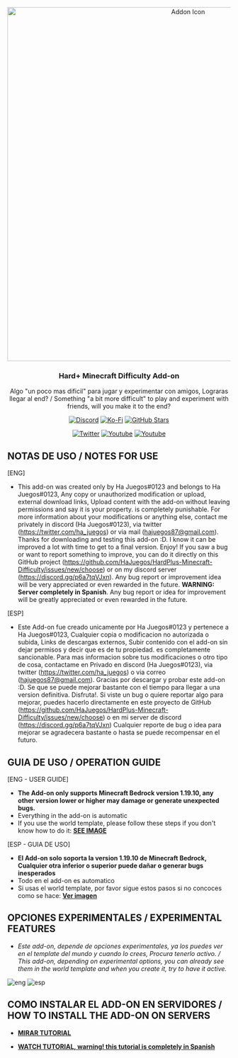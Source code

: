 <p align="center">
  <img src="https://cdn.discordapp.com/attachments/997603479822536794/1002040269153255455/splash_changed.png" alt="Addon Icon" width=800>
  <h3 align="center">Hard+ Minecraft Difficulty Add-on</h3>
  
 <p align="center">
Algo "un poco mas dificil" para jugar y experimentar con amigos, Lograras llegar al end? / Something "a bit more difficult" to play and experiment with friends, will you make it to the end?</p>
</p>

<p align="center">
  <a href="https://discord.gg/p6a7tqVJxn"><img src="https://img.shields.io/discord/782053401281429504?style=plastic&color=red&logo=discord&label=Discord%20Server" alt="Discord "/></a>
  <a href="https://ko-fi.com/hajuegos0710"><img src="https://img.shields.io/npm/v/express?url=https://ko-fi.com/hajuegos0710&style=plastic&logo=kofi&label=My%20Donations%20page&color=inactive" alt="Ko-Fi "/></a>
  <a href="https://github.com/HaJuegos/HardPlus-Minecraft-Difficulty"><img src="https://img.shields.io/github/stars/HaJuegos/HardPlus-Minecraft-Difficulty?label=Current%20stars&style=plastic&logo=github&color=blueviolet" alt="GitHub Stars "/></a>
</p>
<p align="center">
  <a href="https://twitter.com/ha_juegos?s=09"><img src="https://img.shields.io/twitter/follow/ha_juegos?style=plastic&color=success&logo=twitter&label=My%20Twitter" alt="Twitter "/></a>
  <a href="https://www.youtube.com/watch?v=5C2wdLLTbTI"><img src="https://img.shields.io/youtube/views/7mA2c0vx2VQ?style=plastic&logo=youtube&color=red&label=Original%20Video" alt="Youtube "/></a>
  <a href="https://www.youtube.com/watch?v=SWd6QM0TTJo"><img src="https://img.shields.io/youtube/views/SWd6QM0TTJo?style=plastic&logo=youtube&color=red&label=Video%20tutorial%20in%20Spanish" alt="Youtube "/></a>
</p>

## NOTAS DE USO / NOTES FOR USE

[ENG]
- This add-on was created only by Ha Juegos#0123 and belongs to Ha Juegos#0123, Any copy or unauthorized modification or upload, external download links, Upload content with the add-on without leaving permissions and say it is your property. is completely punishable. For more information about your modifications or anything else, contact me privately in discord (Ha Juegos#0123), via twitter (https://twitter.com/ha_juegos) or via mail (hajuegos87@gmail.com). Thanks for downloading and testing this add-on :D. I know it can be improved a lot with time to get to a final version. Enjoy! If you saw a bug or want to report something to improve, you can do it directly on this GitHub project (https://github.com/HaJuegos/HardPlus-Minecraft-Difficulty/issues/new/choose) or on my discord server (https://discord.gg/p6a7tqVJxn). Any bug report or improvement idea will be very appreciated or even rewarded in the future. **WARNING: Server completely in Spanish**.
Any bug report or idea for improvement will be greatly appreciated or even rewarded in the future.

[ESP]
- Este Add-on fue creado unicamente por Ha Juegos#0123 y pertenece a Ha Juegos#0123, Cualquier copia o modificacion no autorizada o subida, Links de descargas externos, Subir contenido con el add-on sin dejar permisos y decir que es de tu propiedad. es completamente sancionable. Para mas informacion sobre tus modificaciones o otro tipo de cosa, contactame en Privado en discord (Ha Juegos#0123), via twitter (https://twitter.com/ha_juegos) o via correo (hajuegos87@gmail.com). Gracias por descargar y probar este add-on :D. Se que se puede mejorar bastante con el tiempo para llegar a una version definitiva. Disfruta!. Si viste un bug o quiere reportar algo para mejorar, puedes hacerlo directamente en este proyecto de GitHub (https://github.com/HaJuegos/HardPlus-Minecraft-Difficulty/issues/new/choose) o en mi server de discord (https://discord.gg/p6a7tqVJxn) Cualquier reporte de bug o idea para mejorar se agradecera bastante o hasta se puede recompensar en el futuro.

## GUIA DE USO / OPERATION GUIDE

[ENG - USER GUIDE]
- **The Add-on only supports Minecraft Bedrock version 1.19.10, any other version lower or higher may damage or generate unexpected bugs.**
- Everything in the add-on is automatic
- If you use the world template, please follow these steps if you don't know how to do it: [**__SEE IMAGE__**](https://media.discordapp.net/attachments/964653057390546954/997570733473550536/exmple.png)

[ESP - GUIA DE USO]
- **El Add-on solo soporta la version 1.19.10 de Minecraft Bedrock, Cualquier otra inferior o superior puede dañar o generar bugs inesperados**
- Todo en el add-on es automatico
- Si usas el world template, por favor sigue estos pasos si no concoces como se hace: [**__Ver imagen__**](https://media.discordapp.net/attachments/964653057390546954/997570733473550536/exmple.png)


## OPCIONES EXPERIMENTALES / EXPERIMENTAL FEATURES
- _Este add-on, depende de opciones experimentales, ya los puedes ver en el template del mundo y cuando lo crees, Procura tenerlo activo. / This add-on, depending on experimental options, you can already see them in the world template and when you create it, try to have it active._

![eng](https://cdn.discordapp.com/attachments/997603479822536794/1002035488913367080/experiments_eng.png)
![esp](https://cdn.discordapp.com/attachments/997603479822536794/1002035489282470019/experimentos_esp.png)


## COMO INSTALAR EL ADD-ON EN SERVIDORES / HOW TO INSTALL THE ADD-ON ON SERVERS
- [**__MIRAR TUTORIAL__**](https://github.com/HaJuegos/The-Games-Store/tree/main/Betas/como%20instalar%20un%20add-on%20en%20servers)

- [**__WATCH TUTORIAL, warning! this tutorial is completely in Spanish__**](https://github.com/HaJuegos/The-Games-Store/tree/main/Betas/como%20instalar%20un%20add-on%20en%20servers)
